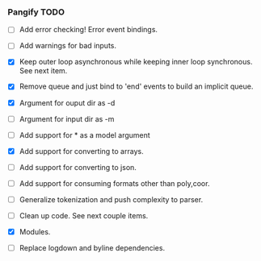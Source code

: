 ### Pangify TODO

- [ ] Add error checking! Error event bindings.
- [ ] Add warnings for bad inputs.
- [x] Keep outer loop asynchronous while keeping inner loop synchronous. See next item.
- [x] Remove queue and just bind to 'end' events to build an implicit queue.
- [x] Argument for ouput dir as -d
- [ ] Argument for input dir as -m
- [ ] Add support for * as a model argument
- [x] Add support for converting to arrays.
- [ ] Add support for converting to json.
- [ ] Add support for consuming formats other than poly,coor.
- [ ] Generalize tokenization and push complexity to parser.
- [ ] Clean up code. See next couple items.
- [x] Modules.
- [ ] Replace logdown and byline dependencies.

